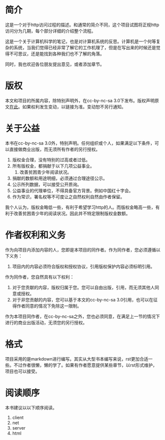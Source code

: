 # 简介 #

这是一个对于http访问过程的描述。和通常的简介不同，这个项目试图将正规http访问分为几期，每个部分详细的介绍整个流程。

这是一个关于计算机科学的笔记，也是对计算机系统的反思。计算机是一个何等复杂的系统，当我们觉得已经非常了解它的工作机理了，但是在写出来的时候还是觉得不可思议，还是能找到各种我们也不了解的角落。

同时，我也欢迎各位朋友提出意见，或者添加章节。

# 版权 #

本文和项目的所属内容，除特别声明外，在cc-by-nc-sa 3.0下发布。版权声明原文[在此](http://creativecommons.org/licenses/by-nc-sa/3.0/)。如果权利发生变动，以链接为准。变动恕不另行通知。

# 关于公益 #

本书在cc-by-nc-sa 3.0外，特别声明。任何组织或个人，如果满足以下条件，可以直接做商业出版，而无须所有作者的另行授权。

1. 版权金合理，没有特别的过高或者过低。
2. 所有版权金，都捐献于以下几项公益事业。
   1. 改善贫困青少年阅读状况。
3. 捐献的数额和用途明细，必须通过合理途径公示。
4. 公示所列数据，可以接受公开质询。
5. 公益事业的代理单位，不得具备官方背景。例如中国红十字会。
6. 作为常识，署名权等不可度让之自然权利自然由作者保留。

我个人认为，版权金略低一些，有利于希望学习http的人。而版权金略高一些，有利于改善贫困青少年的阅读状况。因此并不特定限制版权金数额。

# 作者权利和义务 #

作为向项目内添加内容的人，您即是本项目的同作者。作为同作者，您必须遵循以下义务：

1. 项目内的内容必须符合版权和授权协议，引用版权保护内容必须标明引用。

作为同作者，您自然具有以下权利：

1. 对于您贡献的内容，版权归属于您。您可以自由出版，引用，而无须其他人同意或授权。
2. 对于非您贡献的内容，您可以基于本文的cc-by-nc-sa 3.0引用，也可以在征得作者同意的情况下免除这一限制。

作为本项目同作者，在cc-by-nc-sa之外，您也必须同意，在满足上一节的情况下进行的商业出版活动，无须您的另行授权。

# 格式 #

项目采用的是markdown进行编写。其实从大型书本编写来说，rst更加合适一些。不过作者很懒，懒的学了。如果有作者愿意提供某些章节，以rst形式维护，项目也可以接受。

# 阅读顺序 #

本书建议以以下顺序阅读。

1. client
2. net
3. server
4. html
